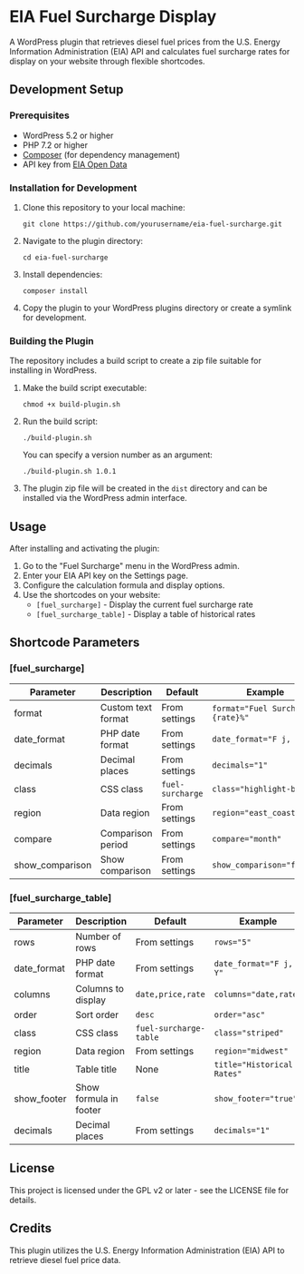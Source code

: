 # EIA Fuel Surcharge Display

A WordPress plugin that retrieves diesel fuel prices from the U.S. Energy Information Administration (EIA) API and calculates fuel surcharge rates for display on your website through flexible shortcodes.

## Development Setup

### Prerequisites

- WordPress 5.2 or higher
- PHP 7.2 or higher
- [Composer](https://getcomposer.org/) (for dependency management)
- API key from [EIA Open Data](https://www.eia.gov/opendata/)

### Installation for Development

1. Clone this repository to your local machine:
   ```
   git clone https://github.com/yourusername/eia-fuel-surcharge.git
   ```

2. Navigate to the plugin directory:
   ```
   cd eia-fuel-surcharge
   ```

3. Install dependencies:
   ```
   composer install
   ```

4. Copy the plugin to your WordPress plugins directory or create a symlink for development.

### Building the Plugin

The repository includes a build script to create a zip file suitable for installing in WordPress.

1. Make the build script executable:
   ```
   chmod +x build-plugin.sh
   ```

2. Run the build script:
   ```
   ./build-plugin.sh
   ```
   
   You can specify a version number as an argument:
   ```
   ./build-plugin.sh 1.0.1
   ```

3. The plugin zip file will be created in the `dist` directory and can be installed via the WordPress admin interface.

## Usage

After installing and activating the plugin:

1. Go to the "Fuel Surcharge" menu in the WordPress admin.
2. Enter your EIA API key on the Settings page.
3. Configure the calculation formula and display options.
4. Use the shortcodes on your website:
   - `[fuel_surcharge]` - Display the current fuel surcharge rate
   - `[fuel_surcharge_table]` - Display a table of historical rates

## Shortcode Parameters

### [fuel_surcharge]

| Parameter | Description | Default | Example |
|-----------|-------------|---------|---------|
| format | Custom text format | From settings | `format="Fuel Surcharge: {rate}%"` |
| date_format | PHP date format | From settings | `date_format="F j, Y"` |
| decimals | Decimal places | From settings | `decimals="1"` |
| class | CSS class | `fuel-surcharge` | `class="highlight-box"` |
| region | Data region | From settings | `region="east_coast"` |
| compare | Comparison period | From settings | `compare="month"` |
| show_comparison | Show comparison | From settings | `show_comparison="false"` |

### [fuel_surcharge_table]

| Parameter | Description | Default | Example |
|-----------|-------------|---------|---------|
| rows | Number of rows | From settings | `rows="5"` |
| date_format | PHP date format | From settings | `date_format="F j, Y"` |
| columns | Columns to display | `date,price,rate` | `columns="date,rate"` |
| order | Sort order | `desc` | `order="asc"` |
| class | CSS class | `fuel-surcharge-table` | `class="striped"` |
| region | Data region | From settings | `region="midwest"` |
| title | Table title | None | `title="Historical Rates"` |
| show_footer | Show formula in footer | `false` | `show_footer="true"` |
| decimals | Decimal places | From settings | `decimals="1"` |

## License

This project is licensed under the GPL v2 or later - see the LICENSE file for details.

## Credits

This plugin utilizes the U.S. Energy Information Administration (EIA) API to retrieve diesel fuel price data.